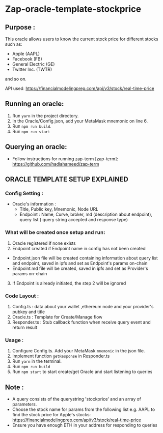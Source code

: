 # Zap-oracle-template-stockprice


## Purpose :
This oracle allows users to know the current stock price for different stocks such as:
+ Apple (AAPL)
+ Facebook (FB)
+ General Electric (GE)
+ Twitter Inc. (TWTR)

and so on.

API used: https://financialmodelingprep.com/api/v3/stock/real-time-price


## Running an oracle:
1. Run `yarn` in the project directory.
2. In the Oracle/Config.json, add your MetaMask mnemonic on line 6.
2. Run `npm run build`.
3. Run `npm run start`

## Querying an oracle:

+ Follow instructions for running zap-term 
[zap-term]: https://github.com/hadiahameed/zap-term

## ORACLE TEMPLATE SETUP EXPLAINED

### Config Setting :
  - Oracle's information :
    + Title, Public key, Mnemonic, Node URL
    + Endpoint : Name, Curve, broker, md (description about endpoint), query list ( query string accepted and response type)
### What will be created  once setup and run:
1. Oracle registered if none exists
2. Endpoint created if Endpoint name in config has not been created
  + Endpoint.json file will be created containing information about query list and endpoint, saved in ipfs and set as Endpoint's params on-chain
  + Endpoint.md file will be created, saved in ipfs and set as Provider's params on-chain
3. If Endpoint is already initiated, the step 2 will be ignored


### Code Layout :

1. Config.ts : data about your wallet ,ethereum node and your provider's pubkey and title
3. Oracle.ts : Template for Create/Manage  flow
4. Responder.ts :  Stub callback function when receive query event and return result

### Usage :

1. Configure Config.ts. Add your MetaMask `mnemonic` in the json file.
2. Implement function `getResponse` in Responder.ts
4. Run `yarn` in the terminal.
5. Run `npm run build`
3. Run `npm start` to start create/get Oracle and start listening to queries   

## Note :
- A query consists of the querystring 'stockprice' and an array of parameters.
- Choose the stock name for params from the following list e.g. AAPL to find the stock price for Apple's stocks:
https://financialmodelingprep.com/api/v3/stock/real-time-price
- Ensure you have enough ETH in your address for responding to queries
